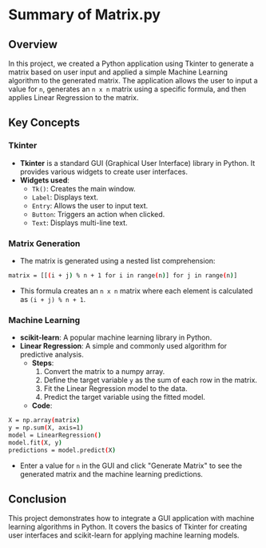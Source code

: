 # Summary of Matrix.py

## Overview
In this project, we created a Python application using Tkinter to generate a matrix based on user input and applied a simple Machine Learning algorithm to the generated matrix. The application allows the user to input a value for `n`, generates an `n x n` matrix using a specific formula, and then applies Linear Regression to the matrix.

## Key Concepts

### Tkinter
- **Tkinter** is a standard GUI (Graphical User Interface) library in Python. It provides various widgets to create user interfaces.
- **Widgets used**:
  - `Tk()`: Creates the main window.
  - `Label`: Displays text.
  - `Entry`: Allows the user to input text.
  - `Button`: Triggers an action when clicked.
  - `Text`: Displays multi-line text.

### Matrix Generation
- The matrix is generated using a nested list comprehension:

```bash
matrix = [[(i + j) % n + 1 for i in range(n)] for j in range(n)]
``` 

- This formula creates an `n x n` matrix where each element is calculated as `(i + j) % n + 1`.

### Machine Learning
- **scikit-learn**: A popular machine learning library in Python.
- **Linear Regression**: A simple and commonly used algorithm for predictive analysis.
  - **Steps**:
    1. Convert the matrix to a numpy array.
    2. Define the target variable `y` as the sum of each row in the matrix.
    3. Fit the Linear Regression model to the data.
    4. Predict the target variable using the fitted model.
  - **Code**:
```bash
X = np.array(matrix)
y = np.sum(X, axis=1)
model = LinearRegression()
model.fit(X, y)
predictions = model.predict(X)
``` 

- Enter a value for `n` in the GUI and click "Generate Matrix" to see the generated matrix and the machine learning predictions.

## Conclusion
This project demonstrates how to integrate a GUI application with machine learning algorithms in Python. It covers the basics of Tkinter for creating user interfaces and scikit-learn for applying machine learning models.
